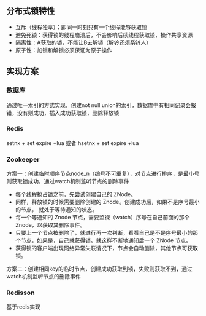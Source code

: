 
## 分布式锁特性
- 互斥（线程独享）：即同一时刻只有一个线程能够获取锁
- 避免死锁：获得锁的线程崩溃后，不会影响后续线程获取锁，操作共享资源
- 隔离性：A获取的锁，不能让B去解锁（解铃还须系铃人）
- 原子性：加锁和解锁必须保证为原子操作

## 实现方案
### 数据库
通过唯一索引的方式实现，创建not null union的索引，数据库中有相同记录会报错，没有则成功，插入成功获取锁，删除释放锁

### Redis
setnx + set expire +lua
或者
hsetnx + set expire +lua

### Zookeeper
方案一：创建临时顺序节点node_n（编号不可重复），对节点进行排序，是最小号则获取锁成功，通过watch机制监听节点的删除事件

- 每个线程抢占锁之前，先尝试创建自己的 ZNode。
- 同样，释放锁的时候需要删除创建的 Znode。创建成功后，如果不是序号最小的节点， 就处于等待通知的状态。
- 每一个等通知的 Znode 节点，需要监视（watch）序号在自己前面的那个 Znode，以获取其删除事件。 
- 只要上一个节点被删除了，就进行再一次判断，看看自己是不是序号最小的那个节点，如果是，自己就获得锁。就这样不断地通知后一个 ZNode 节点。
- 获得锁的客户端出现网络异常失联情况下，节点会自动删除，其他节点可获取锁。

方案二：创建相同key的临时节点，创建成功获取到锁，失败则获取不到，通过watch机制监听节点的删除事件

### Redisson
基于redis实现